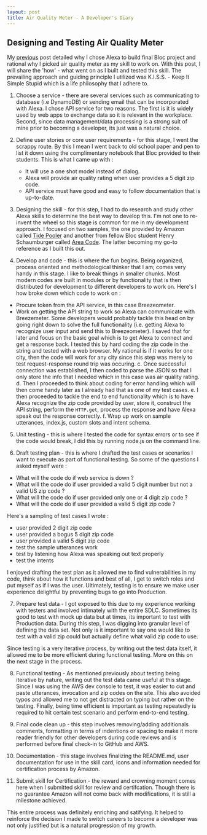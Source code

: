 ```yaml
---
layout: post
title: Air Quality Meter - A Developer's Diary
---
```


## Designing and Testing Air Quality Meter ##

My [previous](http://hcamdclk8.github.io/capstone/) post detailed why I chose Alexa to build final Bloc project and rational why I picked air quality meter as my skill to work on. With this post, I will share the 'how' - what went on as I built and tested this skill. The prevailing approach and guiding principle I utilized was K.I.S.S. - Keep It Simple Stupid which is a life philosophy that I adhere to.

1. Choose a service - there are several services such as communicating to database (i.e DynamoDB) or sending email that can be incorporated with Alexa. I chose API service for two reasons. The first is it is widely used by web apps to exchange data so it is relevant in the workplace. Second, since data management/data processing is a strong suit of mine prior to becoming a developer, its just was a natural choice.

2. Define user stories or core user requirements - for this stage, I went the scrappy route. By this I mean I went back to old school paper and pen to list it down using the complimentary notebook that Bloc provided to their students. This is what I came up with :

      - It will use a one shot model instead of dialog.
      - Alexa will provide air quality rating when user provides a 5 digit zip code. 
      - API service must have good and easy to follow documentation that is up-to-date.

3. Designing the skill - for this step, I had to do research and study other Alexa skills to determine the best way to develop this. I'm not one to re-invent the wheel so this stage is common for me in my development approach. I focused on two samples, the one provided by Amazon called [Tide Pooler](https://github.com/amzn/alexa-skills-kit-js/tree/master/samples/tidePooler) and another from fellow Bloc student Henry Schaumburger called [Area Code](https://github.com/per4mnce/area-code.git). The latter becoming my go-to reference as I built this out.

4. Develop and code - this is where the fun begins. Being organized, process oriented and methodological thinker that I am; comes very handy in this stage. I like to break things in smaller chunks. Most modern codes are built in modules or by functionality that is then distributed for development to different developers to work on. Here's I how broke down which code to work on :

- Procure token from the API service, in this case Breezeometer.
-  Work on getting the API string to work so Alexa can communicate with Breezemeter. Some developers would probably tackle this head on by going right down to solve the full functionality (i.e. getting Alexa to recognize user input and send this to Breezeometer). I saved that for later and focus on the basic goal which is to get Alexa to connect and get a response back. I tested this by hard coding the zip code in the string and tested with a web browser. My rational is if it works for one city, then the code will work for any city since this step was merely to test request-response round trip was occuring.
 c. Once successful connection was established, I then coded to parse the JSON so that I only store the info that I needed which in this case was air quality rating.
 d. Then I proceeded to think about coding for error handling which will then come handy later as I already had that as one of my test cases.
 e. I then proceeded to tackle the end to end functionality which is to have Alexa recognize the zip code provided by user, store it, construct the API string, perform the `HTTP.get`, process the response and have Alexa speak out the response correctly.
 f. Wrap up work on sample utterances, index.js, custom slots and intent schema.

5. Unit testing - this is where I tested the code for syntax errors or to see if the code would break, I did this by running node.js on the command line.
  
6. Draft testing plan - this is where I drafted the test cases or scenarios I want to execute as part of functional testing. So some of the questions I asked myself were :

- What will the code do if web service is down ?
- What will the code do if user provided a valid 5 digit number but not a valid US zip code ?
- What will the code do if user provided only one or 4 digit zip code ?
- What will the code do if user provided a valid 5 digit zip code ?

Here's a sampling of test cases I wrote :

- user provided 2 digit zip code
- user provided a bogus 5 digit zip code
- user provided a valid 5 digit zip code
- test the sample utterances work
- test by listening how Alexa was speaking out text properly
- test the intents

 I enjoyed drafting the test plan as it allowed me to find vulnerabilities in my code, think about how it functions and best  of all, I get to switch roles and put myself as if I was the user. Ultimately, testing is to ensure we make user experience  delightful by preventing bugs to go into Production.

7. Prepare test data - I got exposed to this due to my experience working with testers and involved intimately with the entire SDLC. Sometimes its good to test with mock up data but at times, its important to test with Production data. During this step, I was digging into granular level of defining the data set. Not only is it important to say one would like to test with a valid zip could but actually define what valid zip code to use. 

  Since testing is a very iterative process, by writing out the test data itself, it allowed me to be more efficient during functional testing. More on this on the next stage in the process.

8. Functional testing - As mentioned previously about testing being iterative by nature, writing out the test data came useful at this stage. Since I was using the AWS dev console to test, it was easier to cut and paste utterances, invocation and zip codes on the site. This also avoided typos and allowed me to not get distracted on typing but rather on the testing. Finally, being time efficient is important as testing repeatedly is required to hit certain test scenario and perform end-to-end testing.

9. Final code clean up - this step involves removing/adding additionals comments, formatting in terms of indentions or spacing to make it more reader friendly for other developers during code reviews and is performed before final check-in to GitHub and AWS.

10. Documentation - this stage involves finalizing the README.md, user documentation for use in the skill card, icons and information needed for certification process by Amazon.

11. Submit skill for Certification - the reward and crowning moment comes here when I submitted skill for review and certifcation. Though there is no guarantee Amazon will not come back with modifications, it is still a milestone achieved.

This entire process was definitely enriching and satifying. It helped to reinforce the decision I made to switch careers to become a developer was not only justified but is a natural progression of my growth.

